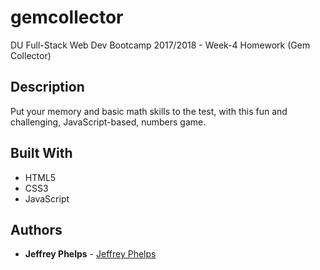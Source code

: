 # gemcollector
DU Full-Stack Web Dev Bootcamp 2017/2018 - Week-4 Homework (Gem Collector)

## Description
Put your memory and basic math skills to the test, with this fun and challenging, JavaScript-based, numbers game.

## Built With

* HTML5
* CSS3
* JavaScript

## Authors

* **Jeffrey Phelps** - [Jeffrey Phelps](https://github.com/JeffreyPhelps)


